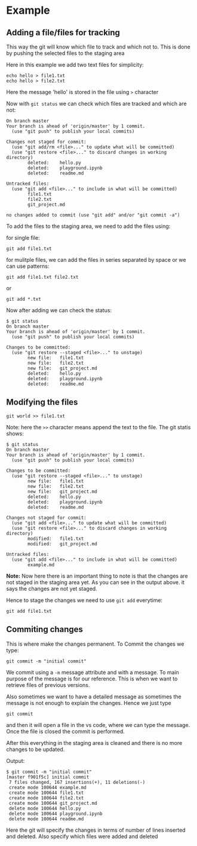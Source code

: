 # Example

## Adding a file/files for tracking

This way the git will know which file to track and which not to. This is done by pushing the selected files to the staging area

Here in this example we add two text files for simplicity:

```git
echo hello > file1.txt
echo hello > file2.txt
```
Here the message 'hello' is stored in the file using `>` character

Now with `git status` we can check which files are tracked and which are not:

```git
On branch master
Your branch is ahead of 'origin/master' by 1 commit.
  (use "git push" to publish your local commits)

Changes not staged for commit:
  (use "git add/rm <file>..." to update what will be committed)
  (use "git restore <file>..." to discard changes in working directory)
        deleted:    hello.py
        deleted:    playground.ipynb
        deleted:    readme.md

Untracked files:
  (use "git add <file>..." to include in what will be committed)
        file1.txt
        file2.txt
        git_project.md

no changes added to commit (use "git add" and/or "git commit -a")
```

To add the files to the staging area, we need to add the files using:

for single file:
```git
git add file1.txt
```
for mulitple files, we can add the files in series separated by space or we can use patterns:
```git
git add file1.txt file2.txt
```
or
```git
git add *.txt
```

Now after adding we can check the status:
```git
$ git status
On branch master
Your branch is ahead of 'origin/master' by 1 commit.
  (use "git push" to publish your local commits)

Changes to be committed:
  (use "git restore --staged <file>..." to unstage)
        new file:   file1.txt
        new file:   file2.txt
        new file:   git_project.md
        deleted:    hello.py
        deleted:    playground.ipynb
        deleted:    readme.md
```

## Modifying the files
```git
git world >> file1.txt
```
Note: here the `>>` character means append the text to the file.
The git statis shows:
```git
$ git status
On branch master
Your branch is ahead of 'origin/master' by 1 commit.
  (use "git push" to publish your local commits)

Changes to be committed:
  (use "git restore --staged <file>..." to unstage)
        new file:   file1.txt
        new file:   file2.txt
        new file:   git_project.md
        deleted:    hello.py
        deleted:    playground.ipynb
        deleted:    readme.md

Changes not staged for commit:
  (use "git add <file>..." to update what will be committed)
  (use "git restore <file>..." to discard changes in working directory)
        modified:   file1.txt
        modified:   git_project.md

Untracked files:
  (use "git add <file>..." to include in what will be committed)
        example.md
```

**Note:** Now here there is an important thing to note is that the changes are not staged in the staging area yet. As you can see in the output above. it says the changes are not yet staged.

Hence to stage the changes we need to use `git add` everytime:

```git 
git add file1.txt
```

## Commiting changes

This is where make the changes permanent. To Commit the changes we type:
```
git commit -m "initial commit"
```

We commit using a `-m` message attribute and with a message. To main purpose of the message is for our reference. This is when we want to retrieve files of previous versions.

Also sometimes we want to have a detailed message as sometimes the message is not enough to explain the changes. Hence we just type

```git 
git commit 
```

and then it will open a file in the vs code, where we can type the message. Once the file is closed the commit is performed.

After this everything in the staging area is cleaned and there is no more changes to be updated.

Output:

```
$ git commit -m "initial commit"
[master f901f5c] initial commit
 7 files changed, 167 insertions(+), 11 deletions(-)
 create mode 100644 example.md
 create mode 100644 file1.txt
 create mode 100644 file2.txt
 create mode 100644 git_project.md
 delete mode 100644 hello.py
 delete mode 100644 playground.ipynb
 delete mode 100644 readme.md
```
Here the git will specify the changes in terms of number of lines inserted and deleted. Also specify which files were added and deleted
